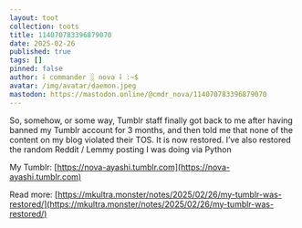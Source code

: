 ```yaml
---
layout: toot
collection: toots
title: 114070783396879070
date: 2025-02-26
published: true
tags: []
pinned: false
author: ⸸ commander ░ nova ⸸ :~$
avatar: /img/avatar/daemon.jpeg
mastodon: https://mastodon.online/@cmdr_nova/114070783396879070
---
```


So, somehow, or some way, Tumblr staff finally got back to me after having banned my Tumblr account for 3 months, and then told me that none of the content on my blog violated their TOS. It is now restored. I’ve also restored the random Reddit / Lemmy posting I was doing via Python

My Tumblr: [https://nova-ayashi.tumblr.com](https://nova-ayashi.tumblr.com)

Read more: [https://mkultra.monster/notes/2025/02/26/my-tumblr-was-restored/](https://mkultra.monster/notes/2025/02/26/my-tumblr-was-restored/)
